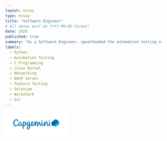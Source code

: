 ```yaml
---
layout: essay
type: essay
title: "Software Engineer"
# All dates must be YYYY-MM-DD format!
date: 2020
published: true
summary: "As a Software Engineer, spearheaded the automation testing of Google Home applications, significantly enhancing efficiency, reliability, and user experience. Developed Python scripts and custom automation solutions to streamline processes, reducing manual efforts and accelerating product development. Collaborated with cross-functional teams to conduct feature testing for Google Access Points, driving product stability and performance improvements. Demonstrated expertise in debugging and testing drivers within real-time environments, ensuring seamless integration with Linux kernel networking stacks. Diagnosed and resolved complex DHCP server issues, optimizing network operations and minimizing system downtime. Delivered exceptional support as a Google Vendor, consistently exceeding client expectations through technical problem-solving and operational efficiency."
labels:
  - Python
  - Automation Testing
  - C Programming
  - Linux Kernel
  - Networking
  - DHCP Server
  - Feature Testing
  - Selenium
  - Wireshark
  - Git
---
```


<div class="col-lg-4">
  <img width="200px" src="../img/capgemini.png" class="d-block mx-auto" >
</div>

